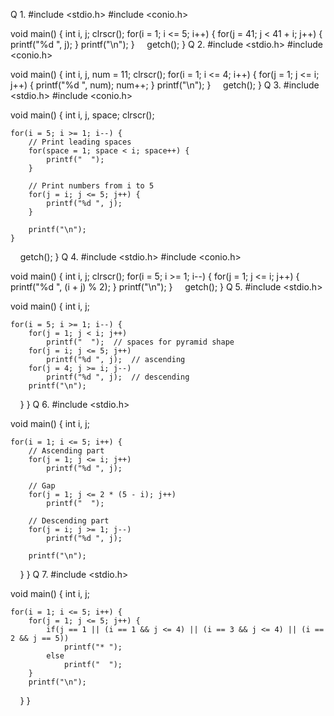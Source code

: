 Q  1.      #include <stdio.h>
             #include <conio.h>

void main() {
    int i, j;
    clrscr();
    for(i = 1; i <= 5; i++) {
        for(j = 41; j < 41 + i; j++) {
            printf("%d ", j);
        }
        printf("\n");
    }
    getch();
}                                                                                                                                                                                                                                                                Q  2.                                                                                                                                                                                                                                               #include <stdio.h>
#include <conio.h>

void main() {
    int i, j, num = 11;
    clrscr();
    for(i = 1; i <= 4; i++) {
        for(j = 1; j <= i; j++) {
            printf("%d ", num);
            num++;
        }
        printf("\n");
    }
    getch();
}                                                                                                                                                                                                                                                              Q 3.                                                                                                                                                                                                                                                #include <stdio.h>
#include <conio.h>

void main() {
    int i, j, space;
    clrscr();

    for(i = 5; i >= 1; i--) {
        // Print leading spaces
        for(space = 1; space < i; space++) {
            printf("  ");
        }

        // Print numbers from i to 5
        for(j = i; j <= 5; j++) {
            printf("%d ", j);
        }

        printf("\n");
    }

    getch();
}                                                                                                                                                                                                                                                               Q  4.                                                                                                                                                                                                                                               #include <stdio.h>
#include <conio.h>

void main() {
    int i, j;
    clrscr();
    for(i = 5; i >= 1; i--) {
        for(j = 1; j <= i; j++) {
            printf("%d ", (i + j) % 2);
        }
        printf("\n");
    }
    getch();
}                                                                                                                                                                                                                                                               Q  5.                                                                                                                                                                                                                                               #include <stdio.h>

void main() {
    int i, j;

    for(i = 5; i >= 1; i--) {
        for(j = 1; j < i; j++)
            printf("  ");  // spaces for pyramid shape
        for(j = i; j <= 5; j++)
            printf("%d ", j);  // ascending
        for(j = 4; j >= i; j--)
            printf("%d ", j);  // descending
        printf("\n");
    }
}                                                                                                                                                                                                                                                                 Q  6.                                                                                                                                                                                                                                               #include <stdio.h>

void main() {
    int i, j;

    for(i = 1; i <= 5; i++) {
        // Ascending part
        for(j = 1; j <= i; j++)
            printf("%d ", j);

        // Gap
        for(j = 1; j <= 2 * (5 - i); j++)
            printf("  ");

        // Descending part
        for(j = i; j >= 1; j--)
            printf("%d ", j);

        printf("\n");
    }
}                                                                                                                                                                                                                                                                  Q  7.                                                                                                                                                                                                                                               #include <stdio.h>

void main() {
    int i, j;

    for(i = 1; i <= 5; i++) {
        for(j = 1; j <= 5; j++) {
            if(j == 1 || (i == 1 && j <= 4) || (i == 3 && j <= 4) || (i == 2 && j == 5))
                printf("* ");
            else
                printf("  ");
        }
        printf("\n");
    }
}
